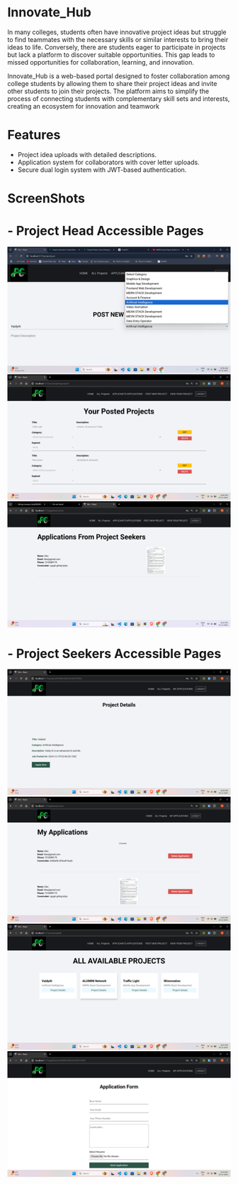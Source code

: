# Innovate_Hub 
In many colleges, students often have innovative project ideas but struggle to find teammates with the necessary skills or similar interests to bring their ideas to life. Conversely, there are students eager to participate in projects but lack a platform to discover suitable opportunities. This gap leads to missed opportunities for collaboration, learning, and innovation.

Innovate_Hub is a web-based portal designed to foster collaboration among college students by allowing them to share their project ideas and invite other students to join their projects. The platform aims to simplify the process of connecting students with complementary skill sets and interests, creating an ecosystem for innovation and teamwork

# Features
- Project idea uploads with detailed descriptions.
- Application system for collaborators with cover letter uploads.
- Secure dual login system with JWT-based authentication.


# ScreenShots


# - Project Head Accessible Pages
![Post your Project](Images/Post_A_project2.png)
![Posted Project](Images/Posted_project.png)
![Post your Project](Images/Applicants_Application.png)


# - Project Seekers Accessible Pages
![Listed Project for Application](Images/Project_details.png)
![My_Application](Images/My_application.png)
![Available Project](Images/Avalable_projects.png)
![Application form](Images/Application_form.png)



